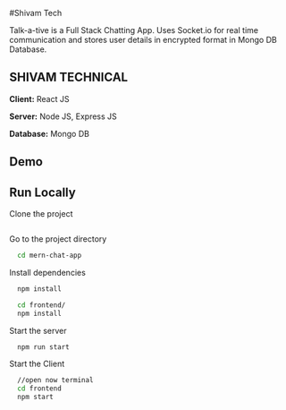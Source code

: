 
#Shivam Tech

Talk-a-tive is a Full Stack Chatting App.
Uses Socket.io for real time communication and stores user details in encrypted format in Mongo DB Database.
## SHIVAM TECHNICAL

**Client:** React JS

**Server:** Node JS, Express JS

**Database:** Mongo DB
  
## Demo


## Run Locally

Clone the project

```bash

```

Go to the project directory

```bash
  cd mern-chat-app
```

Install dependencies

```bash
  npm install
```

```bash
  cd frontend/
  npm install
```

Start the server

```bash
  npm run start
```
Start the Client

```bash
  //open now terminal
  cd frontend
  npm start
```

  
